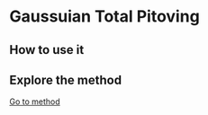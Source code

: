# Gaussuian Total Pitoving

## How to use it

## Explore the method

[Go to method](../../methods/matrix/gausspivtotal)